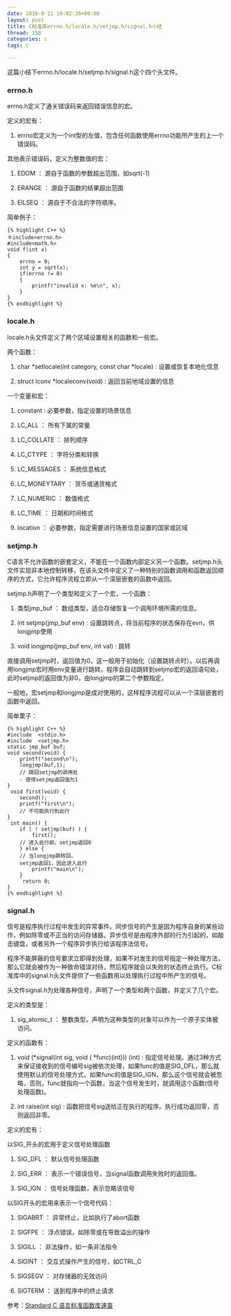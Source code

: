 ```yaml
---
date: 2016-9-11 19:02:30+00:00
layout: post
title: C标准库errno.h/locale.h/setjmp.h/signal.h小结
thread: 158
categories: c
tags: c

---
```


这篇小结下errno.h/locale.h/setjmp.h/signal.h这个四个头文件。


### errno.h ###

errno.h定义了通关错误码来返回错误信息的宏。

定义的宏有：	

1. errno宏定义为一个int型的左值，包含任何函数使用errno功能所产生的上一个错误码。

其他表示错误码，定义为整数值的宏：

1. EDOM ： 源自于函数的参数超出范围，如sqrt(-1)

2. ERANGE ： 源自于函数的结果超出范围

3. EILSEQ ： 源自于不合法的字符顺序。

简单例子：

	{% highlight C++ %}
	＃include<errno.h>
	#include<math.h>
	void f(int x)
	{
		errno = 0;
		int y = sqrt(x);
		if(errno != 0)
		{
			printf("invalid x: %e\n", x);
		}
	}
	{% endhighlight %}
	
	
### locale.h ###

locale.h头文件定义了两个区域设置相关的函数和一些宏。

两个函数：

1. char *setlocale(int category, const char *locale) : 设置或恢复本地化信息

2. struct lconv *localeconv(void) : 返回当前地域设置的信息

一个变量和宏：

1. constant : 必要参数，指定设置的场景信息

2. LC_ALL ： 所有下属的常量

3. LC_COLLATE ： 排列顺序

4. LC_CTYPE ： 字符分类和转换

5. LC_MESSAGES ： 系统信息格式

6. LC_MONEYTARY ： 货币或通货格式

7. LC_NUMERIC ： 数值格式

8. LC_TIME ： 日期和时间格式

9. location ： 必要参数，指定需要进行场景信息设置的国家或区域


### setjmp.h ###

C语言不允许函数的嵌套定义，不能在一个函数内部定义另一个函数。setjmp.h头文件实现非本地控制转移，在该头文件中定义了一种特别的函数调用和函数返回顺序的方式，它允许程序流程立即从一个深层嵌套的函数中返回。	

setjmp.h声明了一个类型和定义了一个宏，一个函数：

1. 类型jmp_buf ： 数组类型，适合存储恢复一个调用环境所需的信息。

2. int setjmp(jmp_buf env) : 设置跳转点，将当前程序的状态保存在evn，供longjmp使用

3. void longjmp(jmp_buf env, int val) : 跳转

直接调用setjmp时，返回值为0，这一般用于初始化（设置跳转点时）。以后再调用longjmp宏时用env变量进行跳转。程序会自动跳转到setjmp宏的返回语句处，此时setjmp的返回值为非0，由longjmp的第二个参数指定。
 
一般地，宏setjmp和longjmp是成对使用的，这样程序流程可以从一个深层嵌套的函数中返回。

简单栗子：

	{% highlight C++ %}
	#include  <stdio.h>
	#include  <setjmp.h>
	static jmp_buf buf;
	void second(void) {
	    printf("second\n");        
	    longjmp(buf,1);            
		// 跳回setjmp的调用处
		- 使得setjmp返回值为1
	}
	 void first(void) {
	    second();
	    printf("first\n");          
		// 不可能执行到此行
	}
	 int main() {   
	    if ( ! setjmp(buf) ) {
	        first();               
		// 进入此行前，setjmp返回0
	    } else {                  
		// 当longjmp跳转回，
		setjmp返回1，因此进入此行
	        printf("main\n");  
	    }
	     return 0;
	}
	{% endhighlight %}
	
	
### signal.h ###

信号是程序执行过程中发生的异常事件。同步信号的产生是因为程序自身的某些动作，例如除零或不正当的访问存储器。异步信号是由程序外部的行为引起的，如敲击键盘，或者另外一个程序异步执行给该程序法信号。

程序不能屏蔽的信号要求立即得到处理，如果不对发生的信号指定一种处理方法，那么它就会被作为一种致命错误对待，然后程序就会以失败的状态终止执行。C标准库中的signal.h头文件提供了一些函数用以处理执行过程中所产生的信号。

头文件signal.h为处理各种信号，声明了一个类型和两个函数，并定义了几个宏。

定义的类型是：

1. sig_atomic_t ： 整数类型，声明为这种类型的对象可以作为一个原子实体被访问。

定义的函数有：

1. void (*signal(int sig, void ( *func)(int))) (int)  : 指定信号处理。通过3种方式来保证接收到的信号编号sig被依次处理，如果func的值是SIG_DFL，那么就使用默认的信号处理方式，如果func的值是SIG_IGN，那么这个信号就会被忽略，否则，func就指向一个函数，当这个信号发生时，就调用这个函数(信号处理函数)。

2. int raise(int sig) : 函数把信号sig送给正在执行的程序。执行成功返回零，否则返回非零。

定义的宏有：

以SIG_开头的宏用于定义信号处理函数

1. SIG_DFL ： 默认信号处理函数

2. SIG_ERR ： 表示一个错误信号，当signal函数调用失败时的返回值。

3. SIG_IGN ： 信号处理函数，表示忽略该信号

以SIG开头的宏用来表示一个信号代码：

1. SIGABRT ： 异常终止，比如执行了abort函数

2. SIGFPE ： 浮点错误，如除零或在导致溢出的操作

3. SIGILL ： 非法操作，如一条非法指令

4. SIGINT ： 交互式操作产生的信号，如CTRL_C

5. SIGSEGV ： 对存储器的无效访问

6. SIGTERM ： 送到程序中的终止请求


























	






















参考：[Standard C 语言标准函数库速查](http://ganquan.info/standard-c/)



















 




















